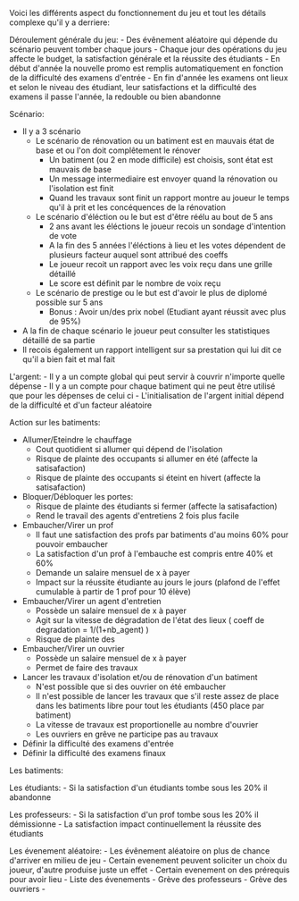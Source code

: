 
Voici les différents aspect du fonctionnement du jeu et tout les détails complexe qu'il y a derriere:


Déroulement générale du jeu:
    - Des évênement aléatoire qui dépende du scénario peuvent tomber chaque jours
    - Chaque jour des opérations du jeu affecte le budget, la satisfaction générale et la réussite des étudiants
    - En début d'année la nouvelle promo est remplis automatiquement en fonction de la difficulté des examens d'entrée
    - En fin d'année les examens ont lieux et selon le niveau des étudiant, leur satisfactions et la difficulté des examens il passe l'année, la redouble ou bien abandonne



Scénario:
- Il y a 3 scénario
    - Le scénario de rénovation ou un batiment est en mauvais état de base et ou l'on doit complêtement le rénover
        - Un batiment (ou 2 en mode difficile) est choisis, sont état est mauvais de base 
        - Un message intermediaire est envoyer quand la rénovation ou l'isolation est finit
        - Quand les travaux sont finit un rapport montre au joueur le temps qu'il à prit et les concéquences de la rénovation
    - Le scénario d'éléction ou le but est d'être réélu au bout de 5 ans
        - 2 ans avant les éléctions le joueur recois un sondage d'intention de vote
        - A la fin des 5 années l'éléctions à lieu et les votes dépendent de plusieurs facteur auquel sont attribué des coeffs
        - Le joueur recoit un rapport avec les voix reçu dans une grille détaillé
        - Le score est définit par le nombre de voix reçu
    - Le scénario de prestige ou le but est d'avoir le plus de diplomé possible sur 5 ans
        - Bonus : Avoir un/des prix nobel (Etudiant ayant réussit avec plus de 95%)
- A la fin de chaque scénario le joueur peut consulter les statistiques détaillé de sa partie
- Il recois également un rapport intelligent sur sa prestation qui lui dit ce qu'il a bien fait et mal fait



L'argent:
    - Il y a un compte global qui peut servir à couvrir n'importe quelle dépense 
    - Il y a un compte pour chaque batiment qui ne peut être utilisé que pour les dépenses de celui ci
    - L'initialisation de l'argent initial dépend de la difficulté et d'un facteur aléatoire



Action sur les batiments:
- Allumer/Eteindre le chauffage
    - Cout quotidient si allumer qui dépend de l'isolation
    - Risque de plainte des occupants si allumer en été (affecte la satisafaction)
    - Risque de plainte des occupants si éteint en hivert (affecte la satisafaction)
- Bloquer/Débloquer les portes:
    - Risque de plainte des étudiants si fermer (affecte la satisafaction)
    - Rend le travail des agents d'entretiens 2 fois plus facile
- Embaucher/Virer un prof
    - Il faut une satisfaction des profs par batiments d'au moins 60% pour pouvoir embaucher
    - La satisfaction d'un prof à l'embauche est compris entre 40% et 60%
    - Demande un salaire mensuel de x à payer
    - Impact sur la réussite étudiante au jours le jours (plafond de l'effet cumulable à partir de 1 prof pour 10 élève)
- Embaucher/Virer un agent d'entretien
    - Possède un salaire mensuel de x à payer
    - Agit sur la vitesse de dégradation de l'état des lieux ( coeff de degradation = 1/(1+nb_agent) )
    - Risque de plainte des 
- Embaucher/Virer un ouvrier
    - Possède un salaire mensuel de x à payer
    - Permet de faire des travaux
- Lancer les travaux d'isolation et/ou de rénovation d'un batiment
    - N'est possible que si des ouvrier on été embaucher
    - Il n'est possible de lancer les travaux que s'il reste assez de place dans les batiments libre pour tout les étudiants (450 place par batiment)
    - La vitesse de travaux est proportionelle au nombre d'ouvrier
    - Les ouvriers en grêve ne participe pas au travaux 
- Définir la difficulté des examens d'entrée
- Définir la difficulté des examens finaux



Les batiments:




Les étudiants:
    - Si la satisfaction d'un étudiants tombe sous les 20% il abandonne



Les professeurs:
    - Si la satisfaction d'un prof tombe sous les 20% il démissionne
    - La satisfaction impact continuellement la réussite des étudiants


Les évenement aléatoire:
    - Les évênement aléatoire on plus de chance d'arriver en milieu de jeu
    - Certain evenement peuvent soliciter un choix du joueur, d'autre produise juste un effet
    - Certain evenement on des prérequis pour avoir lieu
    - Liste des évenements
        - Grève des professeurs
        - Grève des ouvriers
            - 